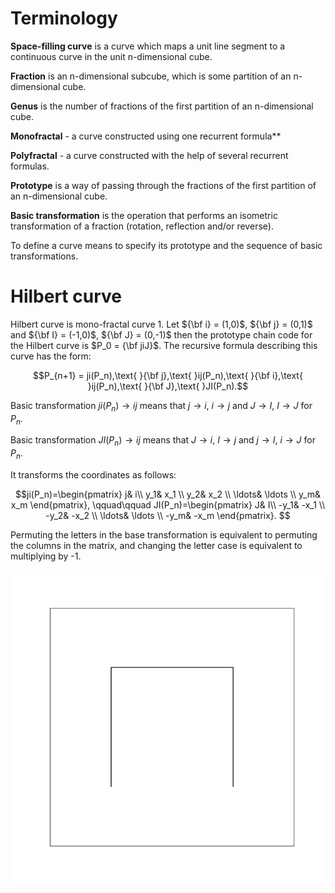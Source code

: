 # Terminology

**Space-filling curve** is a curve which maps a unit line segment to a continuous curve in the unit n-dimensional cube.

**Fraction** is an n-dimensional subcube, which is some partition of an n-dimensional cube.

**Genus** is the number of fractions of the first partition of an n-dimensional cube.

**Monofractal** - a curve constructed using one recurrent formula**

**Polyfractal** - a curve constructed with the help of several recurrent formulas.

**Prototype** is a way of passing through the fractions of the first partition of an n-dimensional cube.

**Basic transformation** is the operation that performs an isometric transformation of a fraction (rotation, reflection and/or reverse).

To define a curve means to specify its prototype and the sequence of basic transformations.


# Hilbert curve

Hilbert curve is mono-fractal curve 1. Let ${\bf i} = (1,0)$, ${\bf j} = (0,1)$ and ${\bf I} = (-1,0)$, ${\bf J} = (0,-1)$ then the prototype chain code for the Hilbert curve is $P_0 = {\bf jiJ}$. The recursive formula describing this curve has the form:

$$P_{n+1} = ji(P_n),\text{ }{\bf j},\text{ }ij(P_n),\text{ }{\bf i},\text{ }ij(P_n),\text{ }{\bf J},\text{ }JI(P_n).$$

Basic transformation $ji(P_n)\to ij$ means that $j\to i$, $i \to j$ and $J\to I$, $I \to J$ for $P_n$.

Basic transformation $JI(P_n)\to ij$ means that $J\to i$, $I \to j$ and $j\to I$, $i \to J$ for $P_n$. 

It transforms the coordinates as follows:

$$ji(P_n)=\begin{pmatrix}
j& i\\
y_1& x_1 \\
y_2& x_2 \\
\ldots& \ldots \\
y_m& x_m
\end{pmatrix},
\qquad\qquad
JI(P_n)=\begin{pmatrix}
J& I\\
-y_1& -x_1 \\
-y_2& -x_2 \\
\ldots& \ldots \\
-y_m& -x_m
\end{pmatrix}.
$$

Permuting the letters in the base transformation is equivalent to permuting the columns in the matrix, and changing the letter case is equivalent to multiplying by -1.

![image](./animation/Hilbert_curve.gif)
